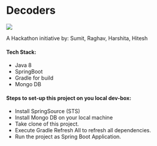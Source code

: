 # Decoders
<a href='https://travis-ci.org/raror3/Decoders'><img src='https://travis-ci.org/raror3/Decoders.svg?branch=master'></a>

A Hackathon initiative by: Sumit, Raghav, Harshita, Hitesh

#### Tech Stack:

* Java 8
* SpringBoot
* Gradle for build
* Mongo DB


#### Steps to set-up this project on you local dev-box:

* Install SpringSource (STS)
* Install Mongo DB on your local machine
* Take clone of this project.
* Execute Gradle Refresh All to refresh all dependencies.
* Run the project as Spring Boot Application.

